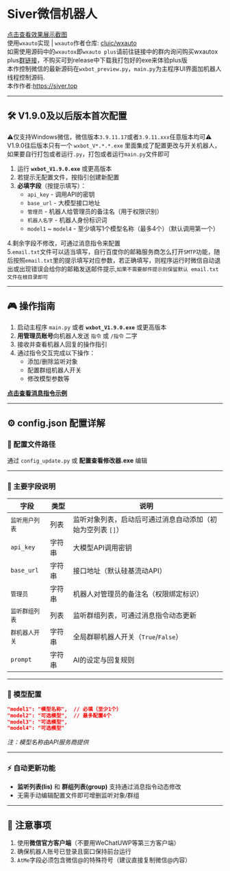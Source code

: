 # Siver微信机器人

[点击查看效果展示截图](./README_img.md)   
使用`wxauto`实现 | `wxauto`作者仓库: [cluic/wxauto](https://github.com/cluic/wxauto)  
如需使用源码中的`wxautox`即`wxauto plus`请前往链接中的群内询问购买wxautox plus[群链接](https://plus.wxauto.org/images/group_qrcode.png)，不购买可到release中下载我打包好的exe来体验plus版  
本作控制微信的最新源码在`wxbot_preview.py`，`main.py`为主程序UI界面加机器人线程控制源码.   
本作作者:https://siver.top

---

## 🛠 V1.9.0及以后版本首次配置
⚠️仅支持Windows微信，微信版本`3.9.11.17`或者`3.9.11.xxx`任意版本均可⚠️  
V1.9.0往后版本只有一个 `wxbot_V*.*.*.exe` 里面集成了配置更改与开关机器人，如果要自行打包或者运行`.py`，打包或者运行`main.py`文件即可
1. 运行 **`wxbot_V1.9.0.exe`** 或更高版本
2. 若提示无配置文件，按指引创建新配置
3. **必填字段**（按提示填写）：
   - `api_key` - 调用API的密钥
   - `base_url` - 大模型接口地址
   - `管理员` - 机器人给管理员的备注名（用于权限识别）
   - `机器人名字` - 机器人身份标识词
   - `model1` ~ `model4` - 至少填写1个模型名称（最多4个）（默认调用第一个）

4.剩余字段不修改，可通过消息指令来配置  
5.`email.txt`文件可以适当填写，自行百度你的邮箱服务商怎么打开`SMTP`功能，随后按照`email.txt`里的提示填写对应参数，若正确填写，则程序运行时微信自动退出或出现错误会给你的邮箱发送邮件提示,`如果不需要邮件提示则保留默认 email.txt 文件在根目录即可`

---

## 🎮 操作指南

1. 启动主程序 `main.py` 或者 **`wxbot_V1.9.0.exe`** 或更高版本
2. **用管理员账号**向机器人发送 `指令` 或 `/指令` 二字
3. 接收并查看机器人回复的操作指引
4. 通过指令交互完成以下操作：
   - 添加/删除监听对象
   - 配置群组机器人开关
   - 修改模型参数等

**[点击查看消息指令示例](./README_MSGcmd_img.md)**


---

## ⚙ config.json 配置详解

### 📂 配置文件路径
通过 `config_update.py` 或 **配置查看修改器.exe** 编辑

---

### 🔑 主要字段说明

| 字段 | 类型 | 说明 |
|------|------|------|
| `监听用户列表` | 列表 | 监听对象列表，启动后可通过消息自动添加（初始为空列表 `[]`） |
| `api_key` | 字符串 | 大模型API调用密钥 |
| `base_url` | 字符串 | 接口地址（默认硅基流动API） |
| `管理员` | 字符串 | 机器人对管理员的备注名（权限绑定标识） |
| `监听群组列表` | 列表 | 监听群组列表，可通过消息指令动态更新 |
| `群机器人开关` | 字符串 | 全局群聊机器人开关（`True`/`False`） |
| `prompt` | 字符串 | AI的设定与回复规则 |

---

### 🤖 模型配置
```json
"model1": "模型名称",  // 必填（至少1个）
"model2": "可选模型",  // 最多配置4个
"model3": "可选模型",
"model4": "可选模型"
```
*注：模型名称由API服务商提供*

---

### ⚡ 自动更新功能
- **监听列表(lis)** 和 **群组列表(group)** 支持通过消息指令动态修改
- 无需手动编辑配置文件即可增删监听对象/群组

---

## 📌 注意事项
1. 使用**微信官方客户端**（不要用WeChatUWP等第三方客户端）
2. 确保机器人账号已登录且窗口保持前台运行
3. `AtMe`字段必须包含微信@的特殊符号（建议直接复制微信@内容）
